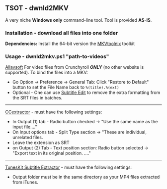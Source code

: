## TSOT - dwnld2MKV
A very niche **Windows only** command-line tool.
Tool is provided **AS-IS**.

### Installation - download all files into one folder

**Dependencies:**  Install the 64-bit version the [MKVtoolnix](https://mkvtoolnix.download/) toolkit
### Usage - dwnld2mkv.ps1 "path-to-videos"


[Allavsoft](https://www.allavsoft.com/) For video files from Crunchyroll ***ONLY*** (no other website is supported).  To bind the files into a MKV:

 - Go Option -> Preference -> General Tab: Click "Restore to Default" button to set the File Name back to `%(title).%(ext)`
 - Optional - One can use [Subtitle Edit](https://github.com/SubtitleEdit/subtitleedit) to remove the extra formatting from the SRT files in batches.
 ---
[CCextractor](https://www.ccextractor.org/) - must have the following settings:

 - In Output (1) tab - Radio button checked -> "Use the same name as the input file...."
 - On Input options tab - Split Type section -> "These are individual, unrelated files.
 - Leave the extension as SRT
 - on Output (2) Tab - Text position section: Radio button selected -> "Export text in its original position. ...."
---
[TunesKit Subtitle Extractor](https://www.tuneskit.com/freeware.html) - must have the following settings:
 - Output folder must be in the same directory as your MP4 files extracted from iTunes.